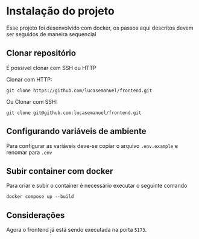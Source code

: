# Instalação do projeto
Esse projeto foi desenvolvido com docker, os passos aqui descritos devem ser seguidos de maneira sequencial

## Clonar repositório
É possível clonar com SSH ou HTTP

Clonar com HTTP:
```
git clone https://github.com/lucasemanuel/frontend.git
```
Ou
Clonar com SSH:
```
git clone git@github.com:lucasemanuel/frontend.git
```

## Configurando variáveis de ambiente
Para configurar as variáveis deve-se copiar o arquivo `.env.example` e renomar para `.env`

## Subir container com docker
Para criar e subir o container é necessário executar o seguinte comando

```
docker compose up --build
```

## Considerações
Agora o frontend já está sendo executada na porta `5173`.

